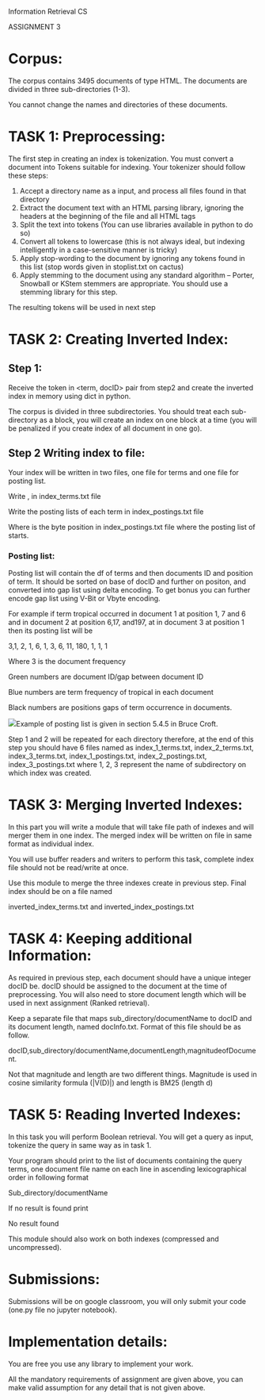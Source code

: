 Information Retrieval CS

ASSIGNMENT 3

# Corpus:
The corpus contains 3495 documents of type HTML. The documents are divided in three sub-directories (1-3). 

You cannot change the names and directories of these documents.
# TASK 1: Preprocessing:
The first step in creating an index is tokenization. You must convert a document into Tokens suitable for indexing. Your tokenizer should follow these steps:

1. Accept a directory name as a input, and process all files found in that directory
1. Extract the document text with an HTML parsing library, ignoring the headers at the beginning of the file and all HTML tags
1. Split the text into tokens (You can use libraries available in python to do so)
1. Convert all tokens to lowercase (this is not always ideal, but indexing intelligently in a case-sensitive manner is tricky)
1. Apply stop-wording to the document by ignoring any tokens found in this list (stop words given in stoplist.txt on cactus)
1. Apply stemming to the document using any standard algorithm – Porter, Snowball or KStem stemmers are appropriate. You should use a stemming library for this step.

The resulting tokens will be used in next step
# TASK 2: Creating Inverted Index:
## Step 1: 
Receive the token in <term, docID> pair from step2 and create the inverted index in memory using dict in python.

The corpus is divided in three subdirectories. You should treat each sub-directory as a block, you will create an index on one block at a time (you will be penalized if you create index of all document in one go). 
## Step 2 Writing index to file:
Your index will be written in two files, one file for terms and one file for posting list. 

Write <term>, <posting file offset> in index\_terms.txt file

Write the posting lists of each term in index\_postings.txt file

Where <posting file offset> is the byte position in index\_postings.txt file where the posting list of <term> starts.
### Posting list:
Posting list will contain the df of terms and then documents ID and position of term. It should be sorted on base of docID and further on positon, and converted into gap  list using delta encoding. To get bonus you can further encode gap list using V-Bit or Vbyte encoding. 

For example if term tropical occurred in document 1 at position 1, 7 and 6 and in document 2 at position 6,17, and197, at in document 3 at position 1 then its posting list will be 

3,1, 2, 1, 6, 1, 3, 6, 11, 180, 1, 1, 1

Where 3 is the document frequency

Green numbers are document ID/gap between document ID

Blue numbers are term frequency of tropical in each document

Black numbers are positions gaps of term occurrence in documents. 


![](Aspose.Words.0e9520e7-f0fa-414f-97f6-2d685049165f.001.png)Example of posting list is given in section 5.4.5 in Bruce Croft. 


Step 1 and 2 will be repeated for each directory therefore, at the end of this step you should have 6 files named as index\_1\_terms.txt, index\_2\_terms.txt, index\_3\_terms.txt, index\_1\_postings.txt, index\_2\_postings.txt, index\_3\_postings.txt where 1, 2, 3 represent the name of subdirectory on which index was created. 

# TASK 3: Merging Inverted Indexes:
In this part you will write a module that will take file path of indexes and will merger them in one index. The merged index will be written on file in same format as individual index. 

You will use buffer readers and writers to perform this task, complete index file should not be read/write at once.

Use this module to merge the three indexes create in previous step. Final index should be on a file named 

inverted\_index\_terms.txt and inverted\_index\_postings.txt

# TASK 4: Keeping additional Information:
As required in previous step, each document should have a unique integer docID be. docID should be assigned to the document at the time of preprocessing. You will also need to store document length which will be used in next assignment (Ranked retrieval). 

Keep a separate file that maps sub\_directory/documentName to docID and its document length, named docInfo.txt. Format of this file should be as follow.

docID,sub\_directory/documentName,documentLength,magnitudeofDocument.

Not that magnitude and length are two different things. Magnitude is used in  cosine similarity formula (|V(D)|) and length is BM25 (length d)
# TASK 5: Reading Inverted Indexes: 
In this task you will perform Boolean retrieval. You will get a query as input, tokenize the query in same way as in task 1.

Your program should print to the list of documents containing the query terms, one document file name on each line in ascending lexicographical order in following format

Sub\_directory/documentName

If no result is found print

No result found

This module should also work on both indexes (compressed and uncompressed).
# Submissions: 
Submissions will be on google classroom, you will only submit your code (one.py file no jupyter notebook).

# Implementation details:
You are free you use any library to implement your work. 

All the mandatory requirements of assignment are given above, you can make valid assumption for any detail that is not given above. 
